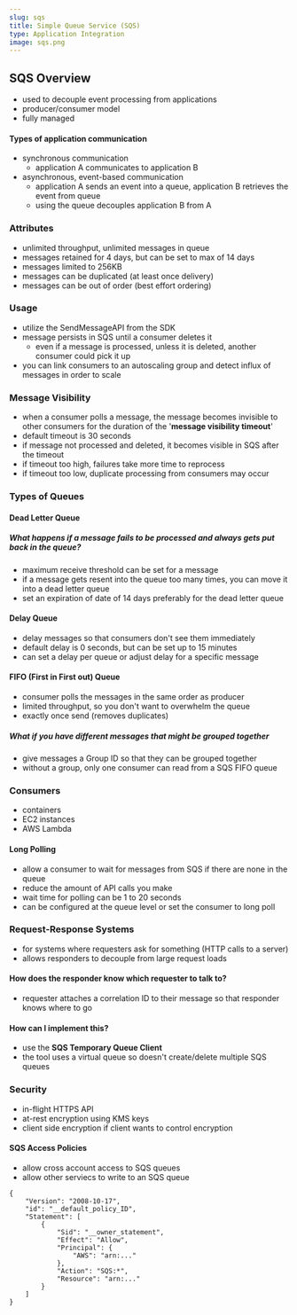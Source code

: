 ```yaml
---
slug: sqs
title: Simple Queue Service (SQS)
type: Application Integration
image: sqs.png
---
```


## SQS Overview
* used to decouple event processing from applications
* producer/consumer model
* fully managed

#### Types of application communication
* synchronous communication
  * application A communicates to application B
* asynchronous, event-based communication
  * application A sends an event into a queue, application B retrieves the event from queue
  * using the queue decouples application B from A

### Attributes
* unlimited throughput, unlimited messages in queue
* messages retained for 4 days, but can be set to max of 14 days
* messages limited to 256KB
* messages can be duplicated (at least once delivery)
* messages can be out of order (best effort ordering)

### Usage
* utilize the SendMessageAPI from the SDK
* message persists in SQS until a consumer deletes it
  * even if a message is processed, unless it is deleted, another consumer could pick it up
* you can link consumers to an autoscaling group and detect influx of messages in order to scale

### Message Visibility
* when a consumer polls a message, the message becomes invisible to other consumers for the duration of the '**message visibility timeout**'
* default timeout is 30 seconds
* if message not processed and deleted, it becomes visible in SQS after the timeout
* if timeout too high, failures take more time to reprocess
* if timeout too low, duplicate processing from consumers may occur

### Types of Queues
#### Dead Letter Queue
##### What happens if a message fails to be processed and always gets put back in the queue?
* maximum receive threshold can be set for a message
* if a message gets resent into the queue too many times, you can move it into a dead letter queue
* set an expiration of date of 14 days preferably for the dead letter queue

#### Delay Queue
* delay messages so that consumers don't see them immediately
* default delay is 0 seconds, but can be set up to 15 minutes
* can set a delay per queue or adjust delay for a specific message

#### FIFO (First in First out) Queue
* consumer polls the messages in the same order as producer
* limited throughput, so you don't want to overwhelm the queue
* exactly once send (removes duplicates)

##### What if you have different messages that might be grouped together
* give messages a Group ID so that they can be grouped together 
* without a group, only one consumer can read from a SQS FIFO queue
  
### Consumers
* containers
* EC2 instances
* AWS Lambda

#### Long Polling
* allow a consumer to wait for messages from SQS if there are none in the queue
* reduce the amount of API calls you make
* wait time for polling can be 1 to 20 seconds
* can be configured at the queue level or set the consumer to long poll

### Request-Response Systems
* for systems where requesters ask for something (HTTP calls to a server)
* allows responders to decouple from large request loads

#### How does the responder know which requester to talk to?
* requester attaches a correlation ID to their message so that responder knows where to go

#### How can I implement this?
* use the **SQS Temporary Queue Client**
* the tool uses a virtual queue so doesn't create/delete multiple SQS queues

### Security
* in-flight HTTPS API
* at-rest encryption using KMS keys
* client side encryption if client wants to control encryption

#### SQS Access Policies
* allow cross account access to SQS queues
* allow other serviecs to write to an SQS queue
  
```
{
    "Version": "2008-10-17",
    "id": "__default_policy_ID",
    "Statement": [
        {
            "Sid": "__owner_statement",
            "Effect": "Allow",
            "Principal": {
                "AWS": "arn:..."
            },
            "Action": "SQS:*",
            "Resource": "arn:..."
        }
    ]
}
```